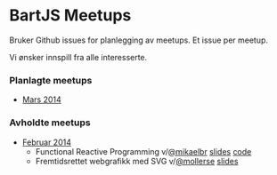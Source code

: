 BartJS Meetups
=======

Bruker Github issues for planlegging av meetups. Et issue per meetup.

Vi ønsker innspill fra alle interesserte.

### Planlagte meetups
 - [Mars 2014](https://github.com/BartJS/meetups/issues/2)

### Avholdte meetups
 - [Februar 2014](https://github.com/BartJS/meetups/issues/1)
    - Functional Reactive Programming v/[@mikaelbr](https://twitter.com/mikaelbrevik) [slides](http://git.mikaelb.net/presentations/bartjs/frp/#/) [code](https://github.com/mikaelbr/presentations/tree/gh-pages/bartjs/frp-livecode)
    - Fremtidsrettet webgrafikk med SVG v/[@mollerse](https://twitter.com/mollerse) [slides](http://mollerse.github.io/presentations/svg-bartjs/#/)
